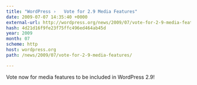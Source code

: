 ```yaml
---
title: "WordPress ›   Vote for 2.9 Media Features"
date: 2009-07-07 14:35:40 +0000
external-url: http://wordpress.org/news/2009/07/vote-for-2-9-media-features/
hash: 4d21d16f9fe23f75ffc496ed464ab45d
year: 2009
month: 07
scheme: http
host: wordpress.org
path: /news/2009/07/vote-for-2-9-media-features/

---
```


Vote now for media features to be included in WordPress 2.9! 
